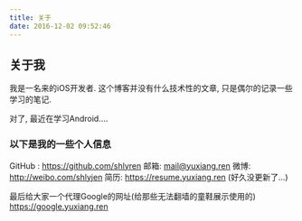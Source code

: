 ```yaml
---
title: 关于
date: 2016-12-02 09:52:46
---
```




## 关于我

我是一名来的iOS开发者.
这个博客并没有什么技术性的文章, 只是偶尔的记录一些学习的笔记.

对了, 最近在学习Android....

### 以下是我的一些个人信息

GitHub : https://github.com/shlyren
邮箱: <a href="mailto:mail@yuxiang.ren">mail@yuxiang.ren</a>
微博: http://weibo.com/shlyjen
简历: https://resume.yuxiang.ren (好久没更新了...)


最后给大家一个代理Google的网址(给那些无法翻墙的童鞋展示使用的)
https://google.yuxiang.ren
